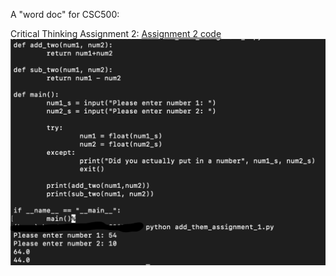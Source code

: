 A "word doc" for CSC500:

Critical Thinking Assignment 2:
[Assignment 2 code](./retail_total_assignment_2.py)
![Assignment 2](./images/Sikora_Assignment_1_Option_1.png)
